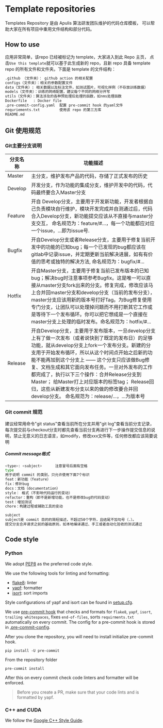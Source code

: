 # Template repositories

Templates Repository 是由 Apulis 算法研发团队维护的代码仓库模板， 可以帮助大家在所有项目中重用文件结构和部分代码。

## How to use
应用非常简单，该repo 已经被标记为 template，大家进入到此 Repo 主页， 点击`Use this template`就可以基于此生成新的 repo，且新 repo 具备 template repo 的所有文件和文件夹。下面是 template 的文件结构：
```sh
.github （文件夹）： github action 的相关配置
configs（文件夹）：相关的参数配置文件
data（文件夹）: 相关数据以及标注文件，如测试图片，可视化样例（不存放训练数据）
models（文件夹）：训练的网络配置，建议每个不同的网络分开写
utils（文件夹）：算法涉及的各种预处理后处理的函数，如nms处理函数
Dockerfile   : Docker file
.pre-commit-config.yaml  配置 pre-commit hook 的yaml文件
requriements.txt         使用该 repo 的第三方库
README.md
```

## Git 使用规范

### Git主要分支说明


| 分支名称 |功能描述|
| ----------- | -------------------------------------------------------------------- |
|Master | 主分支，维护发布产品的代码，存储了正式发布的历史|
|Develop	|开发分支，作为功能的集成分支，维护开发中的代码，代码最终要合入Master分支|
|Feature   |开自 Develop分支，主要用于开发新功能，开发者根据自己负责模块自行维护，模块开发完成并自测通过后，代码合入Develop分支，新功能提交应该从不直接与master分支交互， 命名规范为：feature/#...，每一个功能都应对应一个issue，...即为issue号. |
| Bugfix	 | 开自Develop分支或者Release分支，主要用于修复当前开发中的功能的已知bug；每一个已发现的bug都应该在gitlab中记录issue，并定期更新当前解决进展，如有有价值的思考或独特的解决方法, 命名规范为：bugfix/#...|
| Hotfix |	开自Master分支，主要用于修复当前已发布版本的已知bug；解决bug时注意事项参考Bugfix。这是唯一可以直接从master分支fork出来的分支。修复完成，修改应该马上合并回master分支和develop分支（当前的发布分支），master分支应该用新的版本号打好Tag。为Bug修复使用专门分支，让团队可以处理掉问题而不用打断其它工作或是等待下一个发布循环。你可以把它想成是一个直接在master分支上处理的临时发布。命名规范为：hotfix/#... |
| Release	| 开自Develop分支，主要用于发布版本，一旦develop分支上有了做一次发布（或者说快到了既定的发布日）的足够功能，就从develop分支上fork一个发布分支。新建的分支用于开始发布循环，所以从这个时间点开始之后新的功能不能再加到这个分支上 —— 这个分支只应该做Bug修复、文档生成和其它面向发布任务。一旦对外发布的工作都完成了，执行以下三个操作：合并Release分支到Master； 给Master打上对应版本的标签tag； Release回归，这些从新建发布分支以来的做的修改要合并回develop分支。 命名规范为：release/...，...为版本号|


### Git commit 规范

建议经常用命令"git status"查看当前所在分支并用"git log"查看当前分支记录，每次提交前与checkout分支时都先查看当前分支再进行下一步操作提交信息的说明，禁止无意义的日志语言，如modify，修改xxx文件等，任何修改都应该简要说明
##### Commit message格式
```sh
<type>: <subject>      注意冒号后面有空格
type
用于说明 commit 的类别，只允许使用下面7个标识
feat：新功能（feature）
fix：修补bug
docs：文档（documentation）
style： 格式（不影响代码运行的变动）
refactor：重构（即不是新增功能，也不是修改bug的代码变动）
test：增加测试
chore：构建过程或辅助工具的变动

subject
subject是 commit 目的的简短描述，不超过50个字符，且结尾不加句号（.）。
提交分支合并请求之前的基础原则，如本地编译通过、手工或者自动化验收的测试通过
```

## Code style

### Python
We adopt [PEP8](https://www.python.org/dev/peps/pep-0008/) as the preferred code style.

We use the following tools for linting and formatting:
- [flake8](http://flake8.pycqa.org/en/latest/): linter
- [yapf](https://github.com/google/yapf): formatter
- [isort](https://github.com/timothycrosley/isort): sort imports

Style configurations of yapf and isort can be found in [setup.cfg](../setup.cfg).

We use [pre-commit hook](https://pre-commit.com/) that checks and formats for `flake8`, `yapf`, `isort`, `trailing whitespaces`,
 fixes `end-of-files`, sorts `requirments.txt` automatically on every commit.
The config for a pre-commit hook is stored in [.pre-commit-config](../.pre-commit-config.yaml).

After you clone the repository, you will need to install initialize pre-commit hook.

```
pip install -U pre-commit
```

From the repository folder
```
pre-commit install
```

After this on every commit check code linters and formatter will be enforced.


>Before you create a PR, make sure that your code lints and is formatted by yapf.

### C++ and CUDA
We follow the [Google C++ Style Guide](https://google.github.io/styleguide/cppguide.html).
